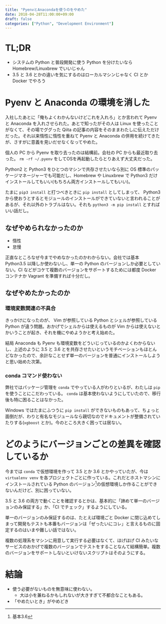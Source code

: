 ```yaml
---
title: "PyenvとAnacondaを使うのをやめた"
date: 2018-04-28T11:00:00+09:00
draft: false
categories: ["Python", "Development Environment"]
---
```


# TL;DR

- システムの Python と普段開発に使う Python を分けたいなら Homebrew/Linuxbrew でいいじゃん
- 3.5 と 3.6 とかの違いを気にするのはローカルマシンじゃなく CI とか Docker でやろう

# Pyenv と Anaconda の環境を消した

入社したあとに「俺もよくわかんないけどこれを入れろ」とか言われて Pyenv と Anaconda を入れさせられた。あとで知ったがその人は Linux を使ったことがなくて、その場でググった Qiita の記事の内容をそのままわたしに伝えただけだった。それ以来惰性に惰性を重ねて Pyenv と Anaconda の併用を続けてきたが、さすがに意義を見いだせなくなってやめた。

個人の PC から Pyenv を取り去ったのは結構前。会社の PC からも最近取り去った。 `rm -rf ~/.pyenv` をしてOSを再起動したらとりあえず大丈夫だった。

Python2 と Python3 をひとつのマシンで共存させたいなら別に OS 標準のパッケージマネージャーでも可能だし、Homebrew や Linuxbrew で Python3 だけインストールしてもいい(もちろん両方インストールしてもいい)。

たまに `pip3 install` と打つべきときに `pip install` としてしまって、 Python3 から使おうとするとモジュールのインストールができていないと言われることがあるが、それ以外のトラブルはない。それも `python3 -m pip install` とすればいい話だし。

## なぜやめられなかったのか

- 惰性
- 怠慢

正直なところなぜ今までやめなかったのかわからない。会社では基本 Python3.5 以降しか使わないし、単一の Python のバージョンしか必要としていない。CI などがコケて複数のバージョンをサポートするためには都度 Docker コンテナか Vagrant を準備すれば十分だし。

## なぜやめたかったのか

### 環境変数関連の不具合

きっかけになったのが、 Vim が参照している Python とシェルが参照している Python が違う問題。おかげでシェルからは使えるものが Vim からは使えないとかいうことが起き、それを機にやめようかと考え始めた。

結局 Anaconda も Pyenv も環境変数をどういじっているのかよくわからないし、上述のように 3.5 と 3.6 とを共存させたいというモチベーションもほとんどなかったので、余計なことせず単一のバージョンを普通にインストールしようと思い始めた次第。

### conda コマンド使わない

弊社ではパッケージ管理を `conda` でやっている人がわりといるが、わたしは `pip` を使うことにこだわっている。 `conda` は基本使わないようにしていたので、移行後も特に困ることはなかった。

Windows ではたまにふつうに `pip install` ができないものもあって、ちょっと面倒だが、わりと有名なモジュールなら親切なのでドキュメントが整備されていたりする(`xgboost` とか)。今のところ大きく困っては居ない。

# どのようにバージョンごとの差異を確認しているか

今までは `conda` で仮想環境を作って 3.5 とか 3.6 とかやっていたが、今は `virtualenv venv` を各プロジェクトごとに作っている。これだとホストマシンにインストールされている Python のバージョン[^1]の仮想環境しか作ることができないんだけど、別に困っていない。

[^1]: 基本3.6

3.5 と 3.6 の両方で動くことを確認するとかは、基本的に「諦めて単一のバージョンのみ保証する」か、「CI でチェック」するようにしている。

単一のバージョンのみ保証するのは、たとえば環境ごと Docker に閉じ込めてしまって開発もテストも本番もバージョンは「ぜったいにコレ」と言えるものに固定するのはいまや難しい話ではない。

複数の処理系をマシンに用意して実行する必要はなくて、ほげほげ CI みたいなサービスのおかげで複数のバージョンでテストをすることなんて結構簡単。複数のバージョンをサポートしないといけないスクリプトはそのようにする。

# 結論

- 使う必要がないものを無意味に使わない。
  - 大は小を兼ねるかもしれないが大きすぎて不都合なこともある。
- 「やめたいとき」がやめどき
